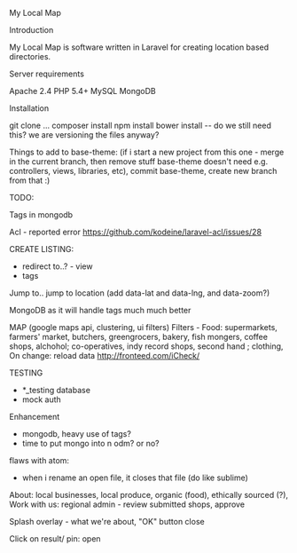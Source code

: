 My Local Map

Introduction

My Local Map is software written in Laravel for creating location based directories.

Server requirements

Apache 2.4
PHP 5.4+
MySQL
MongoDB

Installation

git clone ...
composer install
npm install
bower install -- do we still need this? we are versioning the files anyway?






Things to add to base-theme: (if i start a new project from this one - merge in the current branch, then remove stuff base-theme doesn't need e.g. controllers, views, libraries, etc), commit base-theme, create new branch from that :)

TODO:

Tags in mongodb

Acl - reported error
https://github.com/kodeine/laravel-acl/issues/28

CREATE LISTING:
- redirect to..? - view
- tags


Jump to.. jump to location (add data-lat and data-lng, and data-zoom?)

MongoDB as it will handle tags much much better

MAP (google maps api, clustering, ui filters)
Filters - Food: supermarkets, farmers' market, butchers, greengrocers, bakery, fish mongers, coffee shops, alchohol; co-operatives, indy record shops, second hand ; clothing,
On change: reload data
http://fronteed.com/iCheck/

TESTING
- *_testing database
- mock auth


Enhancement
- mongodb, heavy use of tags?
- time to put mongo into n odm? or no?





flaws with atom:
- when i rename an open file, it closes that file (do like sublime)



About: local businesses, local produce, organic (food), ethically sourced (?),
Work with us: regional admin - review submitted shops, approve

Splash overlay - what we're about, "OK" button close



Click on result/ pin: open
